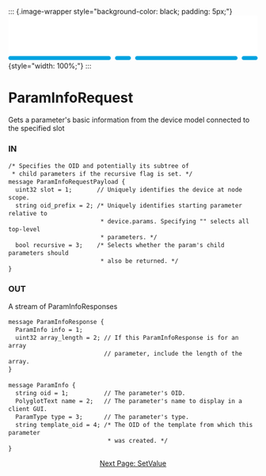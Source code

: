 ::: {.image-wrapper style="background-color: black; padding: 5px;"}
![Catena Logo](images/Catena%20Logo_PMS2191%20&%20White.png){style="width: 100%;"}
:::

# ParamInfoRequest
Gets a parameter's basic information from the device model connected to the specified slot

### IN
```
/* Specifies the OID and potentially its subtree of
 * child parameters if the recursive flag is set. */
message ParamInfoRequestPayload {
  uint32 slot = 1;       // Uniquely identifies the device at node scope.
  string oid_prefix = 2; /* Uniquely identifies starting parameter relative to
                          * device.params. Specifying "" selects all top-level
                          * parameters. */
  bool recursive = 3;    /* Selects whether the param's child parameters should
                          * also be returned. */
}
```

### OUT
A stream of ParamInfoResponses
```
message ParamInfoResponse {
  ParamInfo info = 1;
  uint32 array_length = 2; // If this ParamInfoResponse is for an array 
                           // parameter, include the length of the array.
}

message ParamInfo {
  string oid = 1;          // The parameter's OID.
  PolyglotText name = 2;   // The parameter's name to display in a client GUI.
  ParamType type = 3;      // The parameter's type.
  string template_oid = 4; /* The OID of the template from which this parameter
                            * was created. */
}
```

<div style="text-align: center">

[Next Page: SetValue](SetValue.html)

</div>